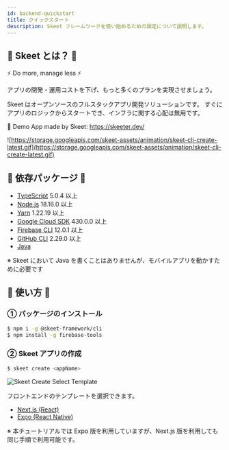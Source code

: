 ```yaml
---
id: backend-quickstart
title: クイックスタート
description: Skeet フレームワークを使い始めるための設定について説明します。
---
```


## 🕺 Skeet とは？ 💃

⚡️ Do more, manage less ⚡️

アプリの開発・運用コストを下げ、もっと多くのプランを実現させましょう。

Skeet はオープンソースのフルスタックアプリ開発ソリューションです。
すぐにアプリのロジックからスタートでき、インフラに関する心配は無用です。

📱 Demo App made by Skeet: https://skeeter.dev/

![https://storage.googleapis.com/skeet-assets/animation/skeet-cli-create-latest.gif](https://storage.googleapis.com/skeet-assets/animation/skeet-cli-create-latest.gif)

## 🧪 依存パッケージ 🧪

- [TypeScript](https://www.typescriptlang.org/) 5.0.4 以上
- [Node.js](https://nodejs.org/ja/) 18.16.0 以上
- [Yarn](https://yarnpkg.com/) 1.22.19 以上
- [Google Cloud SDK](https://cloud.google.com/sdk/docs/install) 430.0.0 以上
- [Firebase CLI](https://firebase.google.com/docs/cli) 12.0.1 以上
- [GitHub CLI](https://cli.github.com/) 2.29.0 以上
- [Java](https://www.java.com/en/download/)

※ Skeet において Java を書くことはありませんが、モバイルアプリを動かすために必要です

## 📗 使い方 📗

### ① パッケージのインストール

```bash
$ npm i -g @skeet-framework/cli
$ npm install -g firebase-tools
```

### ② Skeet アプリの作成

```bash
$ skeet create <appName>
```

![Skeet Create Select Template](/doc-images/cli/SkeetCreateV022.png)

フロントエンドのテンプレートを選択できます。

- [Next.js (React)](https://nextjs.org/)
- [Expo (React Native)](https://expo.dev/)

※ 本チュートリアルでは Expo 版を利用していますが、Next.js 版を利用しても同じ手順で利用可能です。